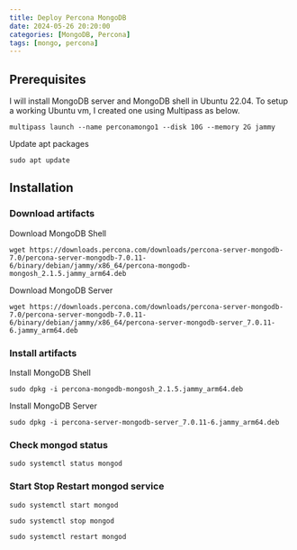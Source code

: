 ```yaml
---
title: Deploy Percona MongoDB
date: 2024-05-26 20:20:00
categories: [MongoDB, Percona]
tags: [mongo, percona]
---
```


## Prerequisites

I will install MongoDB server and MongoDB shell in Ubuntu 22.04. To setup a working Ubuntu vm, I created one using Multipass as below.

```console
multipass launch --name perconamongo1 --disk 10G --memory 2G jammy
```

Update apt packages

```console
sudo apt update
```

## Installation

### Download artifacts

Download MongoDB Shell

```console
wget https://downloads.percona.com/downloads/percona-server-mongodb-7.0/percona-server-mongodb-7.0.11-6/binary/debian/jammy/x86_64/percona-mongodb-mongosh_2.1.5.jammy_arm64.deb
```

Download MongoDB Server

```console
wget https://downloads.percona.com/downloads/percona-server-mongodb-7.0/percona-server-mongodb-7.0.11-6/binary/debian/jammy/x86_64/percona-server-mongodb-server_7.0.11-6.jammy_arm64.deb
```

### Install artifacts

Install MongoDB Shell

```console
sudo dpkg -i percona-mongodb-mongosh_2.1.5.jammy_arm64.deb
```

Install MongoDB Server

```console
sudo dpkg -i percona-server-mongodb-server_7.0.11-6.jammy_arm64.deb
```

### Check mongod status

```console
sudo systemctl status mongod
```

### Start Stop Restart mongod service

```console
sudo systemctl start mongod
```

```console
sudo systemctl stop mongod
```

```console
sudo systemctl restart mongod
```
